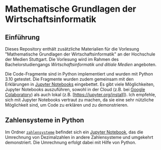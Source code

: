 # Mathematische Grundlagen der Wirtschaftsinformatik

## Einführung

Dieses Repository enthält zusätzliche Materialien für die Vorlesung "Mathematische Grundlagen der Wirtschaftsinformatik" an der Hochschule der Medien Stuttgart. Die Vorlesung wird im Rahmen des Bachelorstudiengangs *Wirtschaftsinformatik und ditiale Medien* angeboten.

Die Code-Fragmente sind in Python implementiert und wurden mit Python 3.10 getestet. Die Fragmente wurden zudem gemeinsam mit den Erklärungen in [Jupyter Notebooks](https://jupyter.org/) eingebettet. Es gibt viele Möglichkeiten, Jupyter Notebooks auszuführen, sowohl in der Cloud (z.B. bei [Google Colaboratory](https://colab.research.google.com/)) als auch lokal (z.B. [https://jupyter.org/install]). Ich empfehle, sich mit Jupyter Notebooks vertraut zu machen, da sie eine sehr nützliche Möglichkeit sind, um Code zu erklären und zu demonstrieren.

## Zahlensysteme in Python

Im Ordner [`zahlensysteme`](./zahlensysteme/) befindet sich ein [Jupyter Notebook](./zahlensysteme/Zahlensysteme%20in%20Python.ipynb), das die Umrechnung von Dezimalzahlen in andere Zahlensysteme und umgekehrt demonstriert. Die Umrechnung erfolgt dabei mit Hilfe von Python.